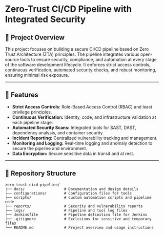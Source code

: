# Zero-Trust CI/CD Pipeline with Integrated Security

## 📜 Project Overview
This project focuses on building a secure CI/CD pipeline based on Zero Trust Architecture (ZTA) principles. The pipeline integrates various open-source tools to ensure security, compliance, and automation at every stage of the software development lifecycle. It enforces strict access controls, continuous verification, automated security checks, and robust monitoring, ensuring minimal risk exposure.

---

## 🚀 Features
- **Strict Access Controls:** Role-Based Access Control (RBAC) and least privilege principles.
- **Continuous Verification:** Identity, code, and infrastructure validation at each pipeline stage.
- **Automated Security Scans:** Integrated tools for SAST, DAST, dependency analysis, and container security.
- **Incident Reporting:** Centralized vulnerability tracking and management.
- **Monitoring and Logging:** Real-time logging and anomaly detection to secure the pipeline and environment.
- **Data Encryption:** Secure sensitive data in transit and at rest.

---

## 📂 Repository Structure
```plaintext
zero-trust-cicd-pipeline/
├── docs/                  # Documentation and design details
├── configurations/        # Configuration files for tools
├── scripts/               # Custom automation scripts and pipeline code
├── reports/               # Security and vulnerability reports
├── logs/                  # Pipeline and tool log files
├── Jenkinsfile            # Pipeline definition file for Jenkins
├── .gitignore             # Exclusions for sensitive and temporary files
└── README.md              # Project overview and usage instructions
